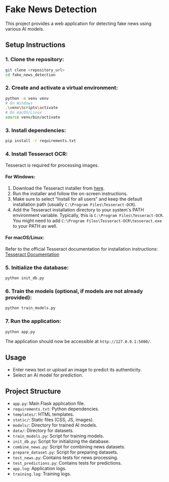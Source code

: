 # Fake News Detection

This project provides a web application for detecting fake news using various AI models.

## Setup Instructions

### 1. Clone the repository:

```bash
git clone <repository_url>
cd fake_news_detection
```

### 2. Create and activate a virtual environment:

```bash
python -m venv venv
# On Windows
.\venv\Scripts\activate
# On macOS/Linux
source venv/bin/activate
```

### 3. Install dependencies:

```bash
pip install -r requirements.txt
```

### 4. Install Tesseract OCR:

Tesseract is required for processing images.

#### For Windows:
1. Download the Tesseract installer from [here](https://tesseract-ocr.github.io/tessdoc/Downloads.html).
2. Run the installer and follow the on-screen instructions.
3. Make sure to select "Install for all users" and keep the default installation path (usually `C:\Program Files\Tesseract-OCR`).
4. Add the Tesseract installation directory to your system's PATH environment variable. Typically, this is `C:\Program Files\Tesseract-OCR`. You might need to add `C:\Program Files\Tesseract-OCR\tesseract.exe` to your PATH as well.

#### For macOS/Linux:
Refer to the official Tesseract documentation for installation instructions: [Tesseract Documentation](https://tesseract-ocr.github.io/tessdoc/Installation.html)

### 5. Initialize the database:

```bash
python init_db.py
```

### 6. Train the models (optional, if models are not already provided):

```bash
python train_models.py
```

### 7. Run the application:

```bash
python app.py
```

The application should now be accessible at `http://127.0.0.1:5000/`.

## Usage

- Enter news text or upload an image to predict its authenticity.
- Select an AI model for prediction.

## Project Structure

- `app.py`: Main Flask application file.
- `requirements.txt`: Python dependencies.
- `templates/`: HTML templates.
- `static/`: Static files (CSS, JS, images).
- `models/`: Directory for trained AI models.
- `data/`: Directory for datasets.
- `train_models.py`: Script for training models.
- `init_db.py`: Script for initializing the database.
- `combine_news.py`: Script for combining news datasets.
- `prepare_dataset.py`: Script for preparing datasets.
- `test_news.py`: Contains tests for news processing.
- `test_predictions.py`: Contains tests for predictions.
- `app.log`: Application logs.
- `training.log`: Training logs. 